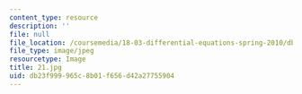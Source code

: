 ```yaml
---
content_type: resource
description: ''
file: null
file_location: /coursemedia/18-03-differential-equations-spring-2010/db23f999965c8b01f656d42a27755904_21.jpg
file_type: image/jpeg
resourcetype: Image
title: 21.jpg
uid: db23f999-965c-8b01-f656-d42a27755904
---
```

